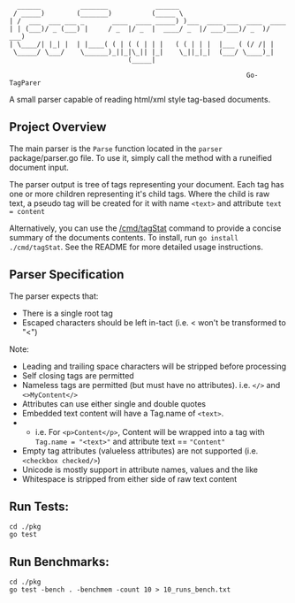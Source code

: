 ```
  ______          _______            ______                            
 / _____)        (_______)          (_____ \                           
| /  ___  ___ ___ _       ____  ____ _____) )___  ____ ___  ____  ____ 
| | (___)/ _ (___) |     / _  |/ _  |  ____/ _  |/ ___)___)/ _  )/ ___)
| \____/| |_| |  | |____( ( | ( ( | | |   ( ( | | |  |___ ( (/ /| |    
 \_____/ \___/    \______)_||_|\_|| |_|    \_||_|_|  (___/ \____)_|    
                              (_____|                                  

                                                            Go-TagParer
```

A small parser capable of reading html/xml style tag-based documents.

## Project Overview

The main parser is the `Parse` function located in the `parser` package/parser.go file. To use it, simply call the method with a runeified document input.

The parser output is tree of tags representing your document. Each tag has one or more children representing it's child tags. Where the child is raw text, a pseudo tag will be created for it with name `<text>` and attribute `text = content`

Alternatively, you can use the [/cmd/tagStat](/cmd/tagStat/README.md) command to provide a concise summary of the documents contents. To install, run `go install ./cmd/tagStat`. See the README for more detailed usage instructions.

## Parser Specification

The parser expects that:
- There is a single root tag
- Escaped characters should be left in-tact (i.e. &lt; won't be transformed to "<")

Note:
- Leading and trailing space characters will be stripped before processing
- Self closing tags are permitted
- Nameless tags are permitted (but must have no attributes). i.e. `</>` and `<>MyContent</>`
- Attributes can use either single and double quotes
- Embedded text content will have a Tag.name of `<text>`.
- - i.e. For `<p>Content</p>`, Content will be wrapped into a tag with `Tag.name = "<text>"` and attribute text == `"Content"`
 - Empty tag attributes (valueless attributes) are not supported (i.e. `<checkbox checked/>`)
- Unicode is mostly support in attribute names, values and the like
- Whitespace is stripped from either side of raw text content


## Run Tests:
```
cd ./pkg
go test
```

## Run Benchmarks:
```
cd ./pkg
go test -bench . -benchmem -count 10 > 10_runs_bench.txt
```